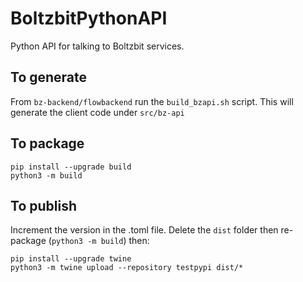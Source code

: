 # BoltzbitPythonAPI
Python API for talking to Boltzbit services.

## To generate

From `bz-backend/flowbackend` run the `build_bzapi.sh` script. This will generate the client code under `src/bz-api`

## To package
```
pip install --upgrade build
python3 -m build
```

## To publish
Increment the version in the .toml file. Delete the `dist` folder then re-package (`python3 -m build`) then:
```
pip install --upgrade twine
python3 -m twine upload --repository testpypi dist/*
```

